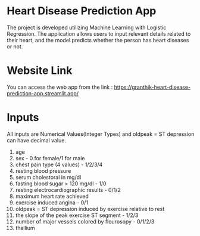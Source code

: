 # Heart Disease Prediction App

The project is developed utilizing Machine
Learning with Logistic Regression. The application allows users to input relevant details
related to their heart, and the model predicts whether the person has heart diseases or not.

# Website Link
You can access the web app from the link :
https://granthik-heart-disease-prediction-app.streamlit.app/

# Inputs
All inputs are Numerical Values(Integer Types) and oldpeak = ST depression can have decimal value.

1. age
2. sex - 0 for female/1 for male
3. chest pain type (4 values) - 1/2/3/4
4. resting blood pressure
5. serum cholestoral in mg/dl
6. fasting blood sugar > 120 mg/dl - 1/0
7. resting electrocardiographic results - 0/1/2
8. maximum heart rate achieved
9. exercise induced angina - 0/1
10. oldpeak = ST depression induced by exercise relative to rest
11. the slope of the peak exercise ST segment - 1/2/3
12. number of major vessels colored by flourosopy - 0/1/2/3
13. thallium
